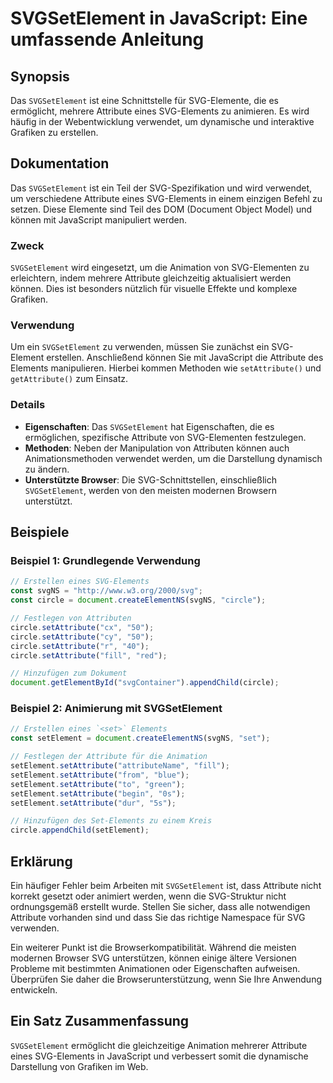 <!--
Meta Description: # SVGSetElement in JavaScript: Eine umfassende Anleitung ## Synopsis Das `SVGSetElement` ist eine Schnittstelle für SVG-Elemente, die es ermöglicht, m...
Meta Keywords: svg, die, svgsetelement, setattribute, attribute
-->

# SVGSetElement in JavaScript: Eine umfassende Anleitung

## Synopsis
Das `SVGSetElement` ist eine Schnittstelle für SVG-Elemente, die es ermöglicht, mehrere Attribute eines SVG-Elements zu animieren. Es wird häufig in der Webentwicklung verwendet, um dynamische und interaktive Grafiken zu erstellen.

## Dokumentation
Das `SVGSetElement` ist ein Teil der SVG-Spezifikation und wird verwendet, um verschiedene Attribute eines SVG-Elements in einem einzigen Befehl zu setzen. Diese Elemente sind Teil des DOM (Document Object Model) und können mit JavaScript manipuliert werden. 

### Zweck
`SVGSetElement` wird eingesetzt, um die Animation von SVG-Elementen zu erleichtern, indem mehrere Attribute gleichzeitig aktualisiert werden können. Dies ist besonders nützlich für visuelle Effekte und komplexe Grafiken.

### Verwendung
Um ein `SVGSetElement` zu verwenden, müssen Sie zunächst ein SVG-Element erstellen. Anschließend können Sie mit JavaScript die Attribute des Elements manipulieren. Hierbei kommen Methoden wie `setAttribute()` und `getAttribute()` zum Einsatz.

### Details
- **Eigenschaften**: Das `SVGSetElement` hat Eigenschaften, die es ermöglichen, spezifische Attribute von SVG-Elementen festzulegen.
- **Methoden**: Neben der Manipulation von Attributen können auch Animationsmethoden verwendet werden, um die Darstellung dynamisch zu ändern.
- **Unterstützte Browser**: Die SVG-Schnittstellen, einschließlich `SVGSetElement`, werden von den meisten modernen Browsern unterstützt.

## Beispiele
### Beispiel 1: Grundlegende Verwendung
```javascript
// Erstellen eines SVG-Elements
const svgNS = "http://www.w3.org/2000/svg"; 
const circle = document.createElementNS(svgNS, "circle");

// Festlegen von Attributen
circle.setAttribute("cx", "50");
circle.setAttribute("cy", "50");
circle.setAttribute("r", "40");
circle.setAttribute("fill", "red");

// Hinzufügen zum Dokument
document.getElementById("svgContainer").appendChild(circle);
```

### Beispiel 2: Animierung mit SVGSetElement
```javascript
// Erstellen eines `<set>` Elements
const setElement = document.createElementNS(svgNS, "set");

// Festlegen der Attribute für die Animation
setElement.setAttribute("attributeName", "fill");
setElement.setAttribute("from", "blue");
setElement.setAttribute("to", "green");
setElement.setAttribute("begin", "0s");
setElement.setAttribute("dur", "5s");

// Hinzufügen des Set-Elements zu einem Kreis
circle.appendChild(setElement);
```

## Erklärung
Ein häufiger Fehler beim Arbeiten mit `SVGSetElement` ist, dass Attribute nicht korrekt gesetzt oder animiert werden, wenn die SVG-Struktur nicht ordnungsgemäß erstellt wurde. Stellen Sie sicher, dass alle notwendigen Attribute vorhanden sind und dass Sie das richtige Namespace für SVG verwenden. 

Ein weiterer Punkt ist die Browserkompatibilität. Während die meisten modernen Browser SVG unterstützen, können einige ältere Versionen Probleme mit bestimmten Animationen oder Eigenschaften aufweisen. Überprüfen Sie daher die Browserunterstützung, wenn Sie Ihre Anwendung entwickeln.

## Ein Satz Zusammenfassung
`SVGSetElement` ermöglicht die gleichzeitige Animation mehrerer Attribute eines SVG-Elements in JavaScript und verbessert somit die dynamische Darstellung von Grafiken im Web.